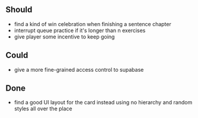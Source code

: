 ## Should 

- find a kind of win celebration when finishing a sentence chapter
- interrupt queue practice if it's longer than n exercises
- give player some incentive to keep going

## Could 

- give a more fine-grained access control to supabase

## Done
- find a good UI layout for the card instead using no hierarchy and random styles all over the place